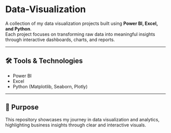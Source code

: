 # Data-Visualization

A collection of my data visualization projects built using **Power BI, Excel, and Python**.  
Each project focuses on transforming raw data into meaningful insights through interactive dashboards, charts, and reports.

---

## 🛠️ Tools & Technologies
- Power BI  
- Excel 
- Python (Matplotlib, Seaborn, Plotly)  

---

## 🚀 Purpose
This repository showcases my journey in data visualization and analytics, highlighting business insights through clear and interactive visuals.
